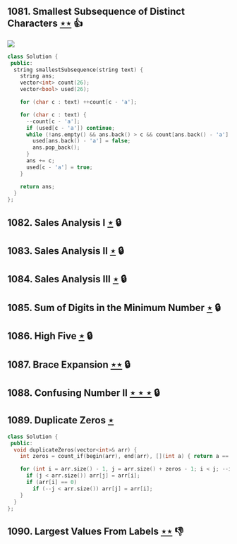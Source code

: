## 1081. Smallest Subsequence of Distinct Characters [$\star\star$](https://leetcode.com/problems/smallest-subsequence-of-distinct-characters) :thumbsup:

![](https://img.shields.io/badge/-String-60373E.svg?style=flat-square)

```cpp
class Solution {
 public:
  string smallestSubsequence(string text) {
    string ans;
    vector<int> count(26);
    vector<bool> used(26);

    for (char c : text) ++count[c - 'a'];

    for (char c : text) {
      --count[c - 'a'];
      if (used[c - 'a']) continue;
      while (!ans.empty() && ans.back() > c && count[ans.back() - 'a'] > 0) {
        used[ans.back() - 'a'] = false;
        ans.pop_back();
      }
      ans += c;
      used[c - 'a'] = true;
    }

    return ans;
  }
};
```

## 1082. Sales Analysis I [$\star$](https://leetcode.com/problems/sales-analysis-i) 🔒

## 1083. Sales Analysis II [$\star$](https://leetcode.com/problems/sales-analysis-ii) 🔒

## 1084. Sales Analysis III [$\star$](https://leetcode.com/problems/sales-analysis-iii) 🔒

## 1085. Sum of Digits in the Minimum Number [$\star$](https://leetcode.com/problems/sum-of-digits-in-the-minimum-number) 🔒

## 1086. High Five [$\star$](https://leetcode.com/problems/high-five) 🔒

## 1087. Brace Expansion [$\star\star$](https://leetcode.com/problems/brace-expansion) 🔒

## 1088. Confusing Number II [$\star\star\star$](https://leetcode.com/problems/confusing-number-ii) 🔒

## 1089. Duplicate Zeros [$\star$](https://leetcode.com/problems/duplicate-zeros)

```cpp
class Solution {
 public:
  void duplicateZeros(vector<int>& arr) {
    int zeros = count_if(begin(arr), end(arr), [](int a) { return a == 0; });

    for (int i = arr.size() - 1, j = arr.size() + zeros - 1; i < j; --i, --j) {
      if (j < arr.size()) arr[j] = arr[i];
      if (arr[i] == 0)
        if (--j < arr.size()) arr[j] = arr[i];
    }
  }
};
```

## 1090. Largest Values From Labels [$\star\star$](https://leetcode.com/problems/largest-values-from-labels) :thumbsdown:
